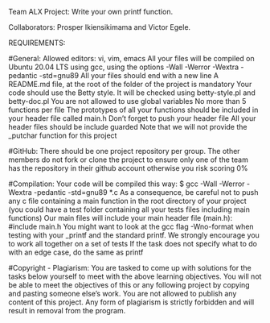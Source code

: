Team ALX Project: Write your own printf function.

Collaborators: Prosper Ikiensikimama and Victor Egele.

REQUIREMENTS:

#General: Allowed editors: vi, vim, emacs All your files will be compiled on Ubuntu 20.04 LTS using gcc, using the options -Wall -Werror -Wextra -pedantic -std=gnu89 All your files should end with a new line A README.md file, at the root of the folder of the project is mandatory Your code should use the Betty style. It will be checked using betty-style.pl and betty-doc.pl You are not allowed to use global variables No more than 5 functions per file The prototypes of all your functions should be included in your header file called main.h Don’t forget to push your header file All your header files should be include guarded Note that we will not provide the _putchar function for this project

#GitHub: There should be one project repository per group. The other members do not fork or clone the project to ensure only one of the team has the repository in their github account otherwise you risk scoring 0%

#Compilation: Your code will be compiled this way: $ gcc -Wall -Werror -Wextra -pedantic -std=gnu89 *.c As a consequence, be careful not to push any c file containing a main function in the root directory of your project (you could have a test folder containing all your tests files including main functions) Our main files will include your main header file (main.h): #include main.h You might want to look at the gcc flag -Wno-format when testing with your _printf and the standard printf. We strongly encourage you to work all together on a set of tests If the task does not specify what to do with an edge case, do the same as printf

#Copyright - Plagiarism: You are tasked to come up with solutions for the tasks below yourself to meet with the above learning objectives. You will not be able to meet the objectives of this or any following project by copying and pasting someone else’s work. You are not allowed to publish any content of this project. Any form of plagiarism is strictly forbidden and will result in removal from the program.
